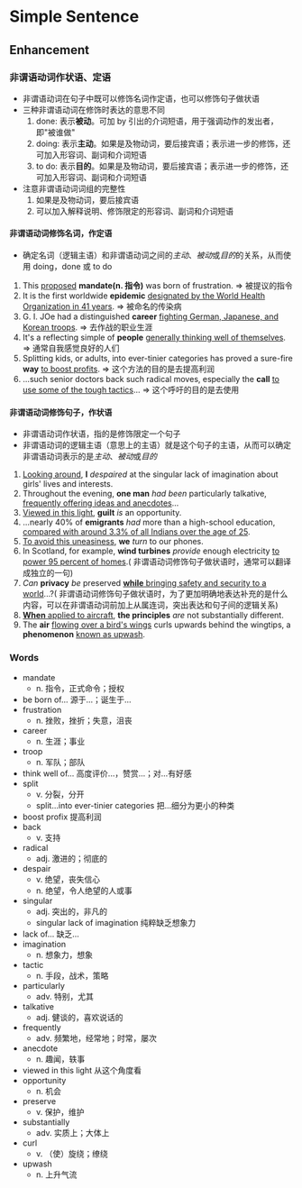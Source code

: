 # Simple Sentence

## Enhancement

### 非谓语动词作状语、定语

- 非谓语动词在句子中既可以修饰名词作定语，也可以修饰句子做状语
- 三种非谓语动词在修饰时表达的意思不同
    1. done: 表示**被动**。可加 by 引出的介词短语，用于强调动作的发出者，即"被谁做"
    2. doing: 表示**主动**。如果是及物动词，要后接宾语；表示进一步的修饰，还可加入形容词、副词和介词短语
    3. to do: 表示**目的**。如果是及物动词，要后接宾语；表示进一步的修饰，还可加入形容词、副词和介词短语
- 注意非谓语动词词组的完整性
    1. 如果是及物动词，要后接宾语
    2. 可以加入解释说明、修饰限定的形容词、副词和介词短语

#### 非谓语动词修饰名词，作定语

- 确定名词（逻辑主语）和非谓语动词之间的*主动*、*被动*或*目的*的关系，从而使用 doing，done 或 to do

1. This <u>proposed</u> **mandate(n. 指令)** was born of frustration. => 被提议的指令
2. It is the first worldwide **epidemic** <u>designated by the World Health Organization in 41 years</u>. => 被命名的传染病
3. G. I. JOe had a distinguished **career** <u>fighting German, Japanese, and Korean troops</u>. => 去作战的职业生涯
4. It's a reflecting simple of **people** <u>generally thinking well of themselves</u>. => 通常自我感觉良好的人们
5. Splitting kids, or adults, into ever-tinier categories has proved a sure-fire **way** <u>to boost profits</u>. => 这个方法的目的是去提高利润
6. ...such senior doctors back such radical moves, especially the **call** <u>to use some of the tough tactics</u>... => 这个呼吁的目的是去使用

#### 非谓语动词修饰句子，作状语

- 非谓语动词作状语，指的是修饰限定一个句子
- 非谓语动词的逻辑主语（意思上的主语）就是这个句子的主语，从而可以确定非谓语动词表示的是*主动*、*被动*或*目的*

1. <u>Looking around</u>, **I** *despaired* at the singular lack of imagination about girls' lives and interests.
2. Throughout the evening, **one man** *had been* particularly talkative, <u>frequently offering ideas and anecdotes</u>...
3. <u>Viewed in this light</u>, **guilt** *is* an opportunity.
4. ...nearly 40% of **emigrants** *had* more than a high-school education, <u>compared with around 3.3% of all Indians over the age of 25</u>.
5. <u>To avoid this uneasiness</u>, **we** *turn* to our phones.
6. In Scotland, for example, **wind turbines** *provide* enough electricity <u>to power 95 percent of homes</u>.( 非谓语动词修饰句子做状语时，通常可以翻译成独立的一句)
7. *Can* **privacy** *be* preserved <u>**while** bringing safety and security to a world</u>...?( 非谓语动词修饰句子做状语时，为了更加明确地表达补充的是什么内容，可以在非谓语动词前加上从属连词，突出表达和句子间的逻辑关系)
8. <u>**When** applied to aircraft</u>, **the principles** *are* not substantially different.
9. The **air** <u>flowing over a bird's wings</u> curls upwards behind the wingtips, a **phenomenon** <u>known as upwash</u>.

### Words

- mandate
    - n. 指令，正式命令；授权
- be born of... 源于...；诞生于...
- frustration
    - n. 挫败，挫折；失意，沮丧
- career
    - n. 生涯；事业
- troop
    - n. 军队；部队
- think well of... 高度评价...，赞赏...；对...有好感
- split
    - v. 分裂，分开
    - split...into ever-tinier categories 把...细分为更小的种类
- boost profix 提高利润
- back
    - v. 支持
- radical
    - adj. 激进的；彻底的
- despair
    - v. 绝望，丧失信心
    - n. 绝望，令人绝望的人或事
- singular
    - adj. 突出的，非凡的
    - singular lack of imagination 纯粹缺乏想象力
- lack of... 缺乏...
- imagination
    - n. 想象力，想象
- tactic
    - n. 手段，战术，策略
- particularly
    - adv. 特别，尤其
- talkative
    - adj. 健谈的，喜欢说话的
- frequently
    - adv. 频繁地，经常地；时常，屡次
- anecdote
    - n. 趣闻，轶事
- viewed in this light 从这个角度看
- opportunity
    - n. 机会
- preserve
    - v. 保护，维护
- substantially
    - adv. 实质上；大体上
- curl
    - v. （使）旋绕；缭绕
- upwash
    - n. 上升气流

